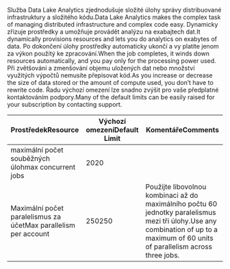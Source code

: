 <span data-ttu-id="12e69-101">Služba Data Lake Analytics zjednodušuje složité úlohy správy distribuované infrastruktury a složitého kódu.</span><span class="sxs-lookup"><span data-stu-id="12e69-101">Data Lake Analytics makes the complex task of managing distributed infrastructure and complex code easy.</span></span> <span data-ttu-id="12e69-102">Dynamicky zřizuje prostředky a umožňuje provádět analýzu na exabajtech dat.</span><span class="sxs-lookup"><span data-stu-id="12e69-102">It dynamically provisions resources and lets you do analytics on exabytes of data.</span></span> <span data-ttu-id="12e69-103">Po dokončení úlohy prostředky automaticky ukončí a vy platíte jenom za výkon použitý ke zpracování.</span><span class="sxs-lookup"><span data-stu-id="12e69-103">When the job completes, it winds down resources automatically, and you pay only for the processing power used.</span></span> <span data-ttu-id="12e69-104">Při zvětšování a zmenšování objemu uložených dat nebo množství využitých výpočtů nemusíte přepisovat kód.</span><span class="sxs-lookup"><span data-stu-id="12e69-104">As you increase or decrease the size of data stored or the amount of compute used, you don’t have to rewrite code.</span></span> <span data-ttu-id="12e69-105">Řadu výchozí omezení lze snadno zvýšit pro vaše předplatné kontaktováním podpory.</span><span class="sxs-lookup"><span data-stu-id="12e69-105">Many of the default limits can be easily raised for your subscription by contacting support.</span></span> 

| <span data-ttu-id="12e69-106">**Prostředek**</span><span class="sxs-lookup"><span data-stu-id="12e69-106">**Resource**</span></span> | <span data-ttu-id="12e69-107">**Výchozí omezení**</span><span class="sxs-lookup"><span data-stu-id="12e69-107">**Default Limit**</span></span> | <span data-ttu-id="12e69-108">**Komentáře**</span><span class="sxs-lookup"><span data-stu-id="12e69-108">**Comments**</span></span> |
| --- | --- | --- |
| <span data-ttu-id="12e69-109">maximální počet souběžných úloh</span><span class="sxs-lookup"><span data-stu-id="12e69-109">max concurrent jobs</span></span> |<span data-ttu-id="12e69-110">20</span><span class="sxs-lookup"><span data-stu-id="12e69-110">20</span></span> | |
| <span data-ttu-id="12e69-111">Maximální počet paralelismus za účet</span><span class="sxs-lookup"><span data-stu-id="12e69-111">Max parallelism per account</span></span> |<span data-ttu-id="12e69-112">250</span><span class="sxs-lookup"><span data-stu-id="12e69-112">250</span></span> |<span data-ttu-id="12e69-113">Použijte libovolnou kombinaci až do maximálního počtu 60 jednotky paralelismus mezi tři úlohy.</span><span class="sxs-lookup"><span data-stu-id="12e69-113">Use any combination of up to a maximum of 60 units of parallelism across three jobs.</span></span> |

